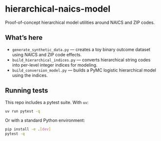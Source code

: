 # hierarchical-naics-model

Proof-of-concept hierarchical model utilities around NAICS and ZIP codes.

## What’s here

- `generate_synthetic_data.py` — creates a toy binary outcome dataset using NAICS and ZIP code effects.
- `build_hierarchical_indices.py` — converts hierarchical string codes into per-level integer indices for modeling.
- `build_conversion_model.py` — builds a PyMC logistic hierarchical model using the indices.

## Running tests

This repo includes a pytest suite. With `uv`:

```bash
uv run pytest -q
```

Or with a standard Python environment:

```bash
pip install -e .[dev]
pytest -q
```

